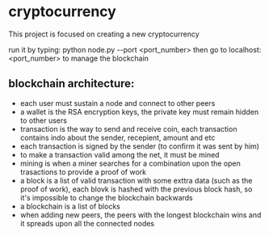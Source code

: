 # cryptocurrency

This project is focused on creating a new cryptocurrency 



run it by typing: python node.py --port <port_number>
then go to localhost:<port_number> to manage the blockchain








blockchain architecture:
-----------------------

* each user must sustain a node and connect to other peers
* a wallet is the RSA encryption keys, the private key must remain hidden to other users  
* transaction is the way to send and receive coin, each transaction contains indo about the sender, recepient, amount and etc
* each transaction is signed by the sender (to confirm it was sent by him)
* to make a transaction valid among the net, it must be mined
* mining is when a miner searches for a combination upon the open trasactions to provide a proof of work
* a block is a list of valid transaction with some exttra data (such as the proof of work), each blovk is hashed with the previous block hash, so it's impossible to change the blockchain backwards
* a blockchain is a list of blocks
* when adding new peers, the peers with the longest blockchain wins and it spreads upon all the connected nodes 






